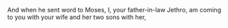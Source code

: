And when he sent word to Moses, I, your father-in-law Jethro, am coming to you with your wife and her two sons with her,

